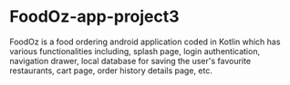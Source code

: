 # FoodOz-app-project3
FoodOz is a food ordering android application coded in Kotlin which has various functionalities including, splash page, login authentication, navigation drawer, local database for saving the user's favourite restaurants, cart page, order history details page, etc.
